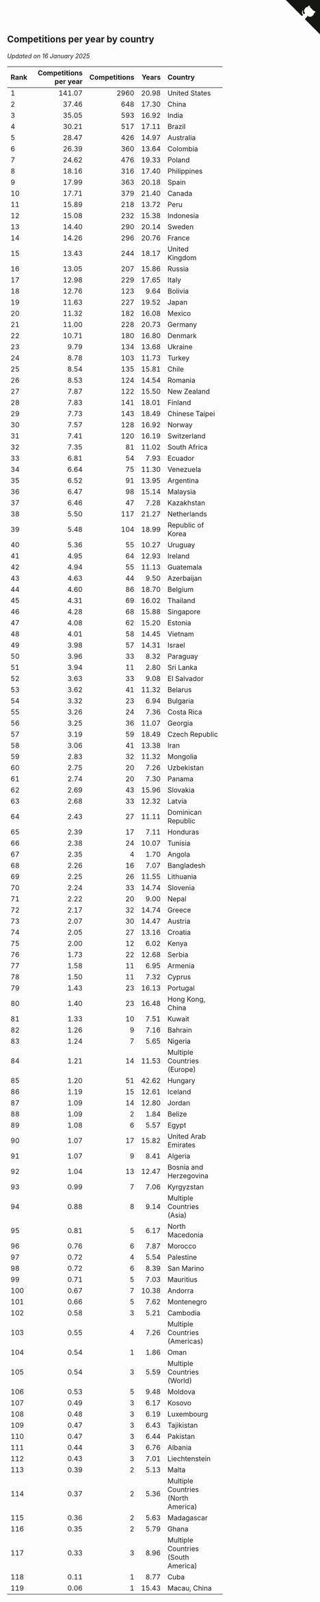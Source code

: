 ## Competitions per year by country

*Updated on 16 January 2025*

| Rank | Competitions per year | Competitions | Years | Country |
| :--- | ---: | ---: | ---: | :--- |
| 1 | 141.07 | 2960 | 20.98 | United States |
| 2 | 37.46 | 648 | 17.30 | China |
| 3 | 35.05 | 593 | 16.92 | India |
| 4 | 30.21 | 517 | 17.11 | Brazil |
| 5 | 28.47 | 426 | 14.97 | Australia |
| 6 | 26.39 | 360 | 13.64 | Colombia |
| 7 | 24.62 | 476 | 19.33 | Poland |
| 8 | 18.16 | 316 | 17.40 | Philippines |
| 9 | 17.99 | 363 | 20.18 | Spain |
| 10 | 17.71 | 379 | 21.40 | Canada |
| 11 | 15.89 | 218 | 13.72 | Peru |
| 12 | 15.08 | 232 | 15.38 | Indonesia |
| 13 | 14.40 | 290 | 20.14 | Sweden |
| 14 | 14.26 | 296 | 20.76 | France |
| 15 | 13.43 | 244 | 18.17 | United Kingdom |
| 16 | 13.05 | 207 | 15.86 | Russia |
| 17 | 12.98 | 229 | 17.65 | Italy |
| 18 | 12.76 | 123 | 9.64 | Bolivia |
| 19 | 11.63 | 227 | 19.52 | Japan |
| 20 | 11.32 | 182 | 16.08 | Mexico |
| 21 | 11.00 | 228 | 20.73 | Germany |
| 22 | 10.71 | 180 | 16.80 | Denmark |
| 23 | 9.79 | 134 | 13.68 | Ukraine |
| 24 | 8.78 | 103 | 11.73 | Turkey |
| 25 | 8.54 | 135 | 15.81 | Chile |
| 26 | 8.53 | 124 | 14.54 | Romania |
| 27 | 7.87 | 122 | 15.50 | New Zealand |
| 28 | 7.83 | 141 | 18.01 | Finland |
| 29 | 7.73 | 143 | 18.49 | Chinese Taipei |
| 30 | 7.57 | 128 | 16.92 | Norway |
| 31 | 7.41 | 120 | 16.19 | Switzerland |
| 32 | 7.35 | 81 | 11.02 | South Africa |
| 33 | 6.81 | 54 | 7.93 | Ecuador |
| 34 | 6.64 | 75 | 11.30 | Venezuela |
| 35 | 6.52 | 91 | 13.95 | Argentina |
| 36 | 6.47 | 98 | 15.14 | Malaysia |
| 37 | 6.46 | 47 | 7.28 | Kazakhstan |
| 38 | 5.50 | 117 | 21.27 | Netherlands |
| 39 | 5.48 | 104 | 18.99 | Republic of Korea |
| 40 | 5.36 | 55 | 10.27 | Uruguay |
| 41 | 4.95 | 64 | 12.93 | Ireland |
| 42 | 4.94 | 55 | 11.13 | Guatemala |
| 43 | 4.63 | 44 | 9.50 | Azerbaijan |
| 44 | 4.60 | 86 | 18.70 | Belgium |
| 45 | 4.31 | 69 | 16.02 | Thailand |
| 46 | 4.28 | 68 | 15.88 | Singapore |
| 47 | 4.08 | 62 | 15.20 | Estonia |
| 48 | 4.01 | 58 | 14.45 | Vietnam |
| 49 | 3.98 | 57 | 14.31 | Israel |
| 50 | 3.96 | 33 | 8.32 | Paraguay |
| 51 | 3.94 | 11 | 2.80 | Sri Lanka |
| 52 | 3.63 | 33 | 9.08 | El Salvador |
| 53 | 3.62 | 41 | 11.32 | Belarus |
| 54 | 3.32 | 23 | 6.94 | Bulgaria |
| 55 | 3.26 | 24 | 7.36 | Costa Rica |
| 56 | 3.25 | 36 | 11.07 | Georgia |
| 57 | 3.19 | 59 | 18.49 | Czech Republic |
| 58 | 3.06 | 41 | 13.38 | Iran |
| 59 | 2.83 | 32 | 11.32 | Mongolia |
| 60 | 2.75 | 20 | 7.26 | Uzbekistan |
| 61 | 2.74 | 20 | 7.30 | Panama |
| 62 | 2.69 | 43 | 15.96 | Slovakia |
| 63 | 2.68 | 33 | 12.32 | Latvia |
| 64 | 2.43 | 27 | 11.11 | Dominican Republic |
| 65 | 2.39 | 17 | 7.11 | Honduras |
| 66 | 2.38 | 24 | 10.07 | Tunisia |
| 67 | 2.35 | 4 | 1.70 | Angola |
| 68 | 2.26 | 16 | 7.07 | Bangladesh |
| 69 | 2.25 | 26 | 11.55 | Lithuania |
| 70 | 2.24 | 33 | 14.74 | Slovenia |
| 71 | 2.22 | 20 | 9.00 | Nepal |
| 72 | 2.17 | 32 | 14.74 | Greece |
| 73 | 2.07 | 30 | 14.47 | Austria |
| 74 | 2.05 | 27 | 13.16 | Croatia |
| 75 | 2.00 | 12 | 6.02 | Kenya |
| 76 | 1.73 | 22 | 12.68 | Serbia |
| 77 | 1.58 | 11 | 6.95 | Armenia |
| 78 | 1.50 | 11 | 7.32 | Cyprus |
| 79 | 1.43 | 23 | 16.13 | Portugal |
| 80 | 1.40 | 23 | 16.48 | Hong Kong, China |
| 81 | 1.33 | 10 | 7.51 | Kuwait |
| 82 | 1.26 | 9 | 7.16 | Bahrain |
| 83 | 1.24 | 7 | 5.65 | Nigeria |
| 84 | 1.21 | 14 | 11.53 | Multiple Countries (Europe) |
| 85 | 1.20 | 51 | 42.62 | Hungary |
| 86 | 1.19 | 15 | 12.61 | Iceland |
| 87 | 1.09 | 14 | 12.80 | Jordan |
| 88 | 1.09 | 2 | 1.84 | Belize |
| 89 | 1.08 | 6 | 5.57 | Egypt |
| 90 | 1.07 | 17 | 15.82 | United Arab Emirates |
| 91 | 1.07 | 9 | 8.41 | Algeria |
| 92 | 1.04 | 13 | 12.47 | Bosnia and Herzegovina |
| 93 | 0.99 | 7 | 7.06 | Kyrgyzstan |
| 94 | 0.88 | 8 | 9.14 | Multiple Countries (Asia) |
| 95 | 0.81 | 5 | 6.17 | North Macedonia |
| 96 | 0.76 | 6 | 7.87 | Morocco |
| 97 | 0.72 | 4 | 5.54 | Palestine |
| 98 | 0.72 | 6 | 8.39 | San Marino |
| 99 | 0.71 | 5 | 7.03 | Mauritius |
| 100 | 0.67 | 7 | 10.38 | Andorra |
| 101 | 0.66 | 5 | 7.62 | Montenegro |
| 102 | 0.58 | 3 | 5.21 | Cambodia |
| 103 | 0.55 | 4 | 7.26 | Multiple Countries (Americas) |
| 104 | 0.54 | 1 | 1.86 | Oman |
| 105 | 0.54 | 3 | 5.59 | Multiple Countries (World) |
| 106 | 0.53 | 5 | 9.48 | Moldova |
| 107 | 0.49 | 3 | 6.17 | Kosovo |
| 108 | 0.48 | 3 | 6.19 | Luxembourg |
| 109 | 0.47 | 3 | 6.43 | Tajikistan |
| 110 | 0.47 | 3 | 6.44 | Pakistan |
| 111 | 0.44 | 3 | 6.76 | Albania |
| 112 | 0.43 | 3 | 7.01 | Liechtenstein |
| 113 | 0.39 | 2 | 5.13 | Malta |
| 114 | 0.37 | 2 | 5.36 | Multiple Countries (North America) |
| 115 | 0.36 | 2 | 5.63 | Madagascar |
| 116 | 0.35 | 2 | 5.79 | Ghana |
| 117 | 0.33 | 3 | 8.96 | Multiple Countries (South America) |
| 118 | 0.11 | 1 | 8.77 | Cuba |
| 119 | 0.06 | 1 | 15.43 | Macau, China |


<a href="https://github.com/JustinTimeCuber/wca_statistics" class="github-corner" aria-label="View source on Github"><svg width="80" height="80" viewBox="0 0 250 250" style="fill:#151513; color:#fff; position: absolute; top: 0; border: 0; right: 0;" aria-hidden="true"><path d="M0,0 L115,115 L130,115 L142,142 L250,250 L250,0 Z"></path><path d="M128.3,109.0 C113.8,99.7 119.0,89.6 119.0,89.6 C122.0,82.7 120.5,78.6 120.5,78.6 C119.2,72.0 123.4,76.3 123.4,76.3 C127.3,80.9 125.5,87.3 125.5,87.3 C122.9,97.6 130.6,101.9 134.4,103.2" fill="currentColor" style="transform-origin: 130px 106px;" class="octo-arm"></path><path d="M115.0,115.0 C114.9,115.1 118.7,116.5 119.8,115.4 L133.7,101.6 C136.9,99.2 139.9,98.4 142.2,98.6 C133.8,88.0 127.5,74.4 143.8,58.0 C148.5,53.4 154.0,51.2 159.7,51.0 C160.3,49.4 163.2,43.6 171.4,40.1 C171.4,40.1 176.1,42.5 178.8,56.2 C183.1,58.6 187.2,61.8 190.9,65.4 C194.5,69.0 197.7,73.2 200.1,77.6 C213.8,80.2 216.3,84.9 216.3,84.9 C212.7,93.1 206.9,96.0 205.4,96.6 C205.1,102.4 203.0,107.8 198.3,112.5 C181.9,128.9 168.3,122.5 157.7,114.1 C157.9,116.9 156.7,120.9 152.7,124.9 L141.0,136.5 C139.8,137.7 141.6,141.9 141.8,141.8 Z" fill="currentColor" class="octo-body"></path></svg></a><style>.github-corner:hover .octo-arm{animation:octocat-wave 560ms ease-in-out}@keyframes octocat-wave{0%,100%{transform:rotate(0)}20%,60%{transform:rotate(-25deg)}40%,80%{transform:rotate(10deg)}}@media (max-width:500px){.github-corner:hover .octo-arm{animation:none}.github-corner .octo-arm{animation:octocat-wave 560ms ease-in-out}}</style>
